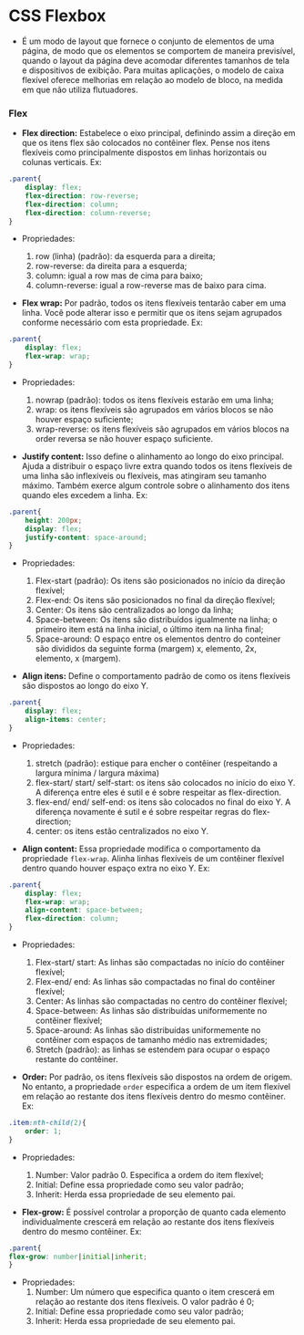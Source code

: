 # CSS Flexbox

- É um modo de layout que fornece o conjunto de elementos de uma página, de modo que os elementos se comportem de maneira previsível, quando o layout da página deve acomodar diferentes tamanhos de tela e dispositivos de exibição. Para muitas aplicações, o modelo de caixa flexível oferece melhorias em relação ao modelo de bloco, na medida em que não utiliza flutuadores.

### Flex 

- **Flex direction:** Estabelece o eixo principal, definindo assim a direção em que os itens flex são colocados no contêiner flex. Pense nos itens flexíveis como principalmente dispostos em linhas horizontais ou colunas verticais. Ex:
```css
.parent{
    display: flex;
    flex-direction: row-reverse;
    flex-direction: column;
    flex-direction: column-reverse;
}
```
- Propriedades:
    1. row (linha) (padrão): da esquerda para a direita;
    2. row-reverse: da direita para a esquerda;
    3. column: igual a row mas de cima para baixo;
    4. column-reverse: igual a row-reverse mas de baixo para cima.

- **Flex wrap:** Por padrão, todos os itens flexíveis tentarão caber em uma linha. Você pode alterar isso e permitir que os itens sejam agrupados conforme necessário com esta propriedade. Ex:
```css
.parent{
    display: flex;
    flex-wrap: wrap;
}
```
- Propriedades: 
    1. nowrap (padrão): todos os itens flexíveis estarão em uma linha;
    2. wrap: os itens flexíveis são agrupados em vários blocos se não houver espaço suficiente;
    3. wrap-reverse: os itens flexíveis são agrupados em vários blocos na order reversa se não houver espaço suficiente.

- **Justify content:** Isso define o alinhamento ao longo do eixo principal. Ajuda a distribuir o espaço livre extra quando todos os itens flexíveis de uma linha são inflexíveis ou flexíveis, mas atingiram seu tamanho máximo. Também exerce algum controle sobre o alinhamento dos itens quando eles excedem a linha. Ex:
```css
.parent{
    height: 200px; 
    display: flex;
    justify-content: space-around;
}
```
- Propriedades:
    1. Flex-start (padrão): Os itens são posicionados no início da direção flexível;
    2. Flex-end: Os itens são posicionados no final da direção flexível;
    3. Center: Os itens são centralizados ao longo da linha;
    4. Space-between: Os itens são distribuídos igualmente na linha; o primeiro item está na linha inicial, o último item na linha final;
    5. Space-around: O espaço entre os elementos dentro do conteiner são divididos da seguinte forma (margem) x, elemento, 2x, elemento, x (margem).

- **Align itens:** Define o comportamento padrão de como os itens flexíveis são dispostos ao longo do eixo Y.
```css
.parent{ 
    display: flex;
    align-items: center;
}
```
- Propriedades: 
    1. stretch (padrão): estique para encher o contêiner (respeitando a largura mínima / largura máxima)
    2. flex-start/ start/ self-start: os itens são colocados no início do eixo Y. A diferença entre eles é sutil e é sobre respeitar as flex-direction.
    3. flex-end/ end/ self-end: os itens são colocados no final do eixo Y. A diferença novamente é sutil e é sobre respeitar regras do flex-direction;
    4. center: os itens estão centralizados no eixo Y.

- **Align content:** Essa propriedade modifica o comportamento da propriedade `flex-wrap`. Alinha linhas flexíveis de um contêiner flexível dentro quando houver espaço extra no eixo Y. Ex: 
```css 
.parent{ 
    display: flex;
    flex-wrap: wrap;
    align-content: space-between;
    flex-direction: column;
}
```
- Propriedades:
    1. Flex-start/ start: As linhas são compactadas no início do contêiner flexível;
    2. Flex-end/ end: As linhas são compactadas no final do contêiner flexível;
    3. Center: As linhas são compactadas no centro do contêiner flexível;
    4. Space-between: As linhas são distribuídas uniformemente no contêiner flexível;
    5. Space-around: As linhas são distribuídas uniformemente no contêiner com espaços de tamanho médio nas extremidades;
    6. Stretch (padrão): as linhas se estendem para ocupar o espaço restante do contêiner.

- **Order:** Por padrão, os itens flexíveis são dispostos na ordem de origem. No entanto, a propriedade `order` especifica a ordem de um item flexível em relação ao restante dos itens flexíveis dentro do mesmo contêiner. Ex:
```css
.item:nth-child(2){
    order: 1;
}
```
- Propriedades: 
    1. Number:  Valor padrão 0. Especifica a ordem do item flexível;
    2. Initial: Define essa propriedade como seu valor padrão;
    3. Inherit: Herda essa propriedade de seu elemento pai.

- **Flex-grow:** É possível controlar a proporção de quanto cada elemento individualmente crescerá em relação ao restante dos itens flexíveis dentro do mesmo contêiner. Ex:
```css
.parent{
flex-grow: number|initial|inherit;
}
```
- Propriedades: 
    1. Number:  Um número que especifica quanto o item crescerá em relação ao restante dos itens flexíveis. O valor padrão é 0;
    2. Initial: Define essa propriedade como seu valor padrão;
    3. Inherit: Herda essa propriedade de seu elemento pai.

